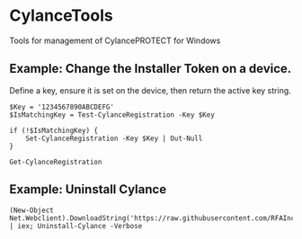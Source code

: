 # CylanceTools
Tools for management of CylancePROTECT for Windows

## Example: Change the Installer Token on a device.
Define a key, ensure it is set on the device, then return the active key string.
```
$Key = '1234567890ABCDEFG'
$IsMatchingKey = Test-CylanceRegistration -Key $Key

if (!$IsMatchingKey) {
    Set-CylanceRegistration -Key $Key | Out-Null
}

Get-CylanceRegistration
```
## Example: Uninstall Cylance
```
(New-Object Net.Webclient).DownloadString('https://raw.githubusercontent.com/RFAInc/CylanceTools/master/CylanceTools.psm1') | iex; Uninstall-Cylance -Verbose
```
